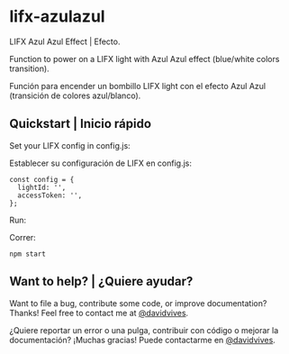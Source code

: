 # lifx-azulazul
LIFX Azul Azul Effect | Efecto.

Function to power on a LIFX light with Azul Azul effect (blue/white colors transition).

Función para encender un bombillo LIFX light con el efecto Azul Azul (transición de colores azul/blanco).

## Quickstart | Inicio rápido

Set your LIFX config in config.js:

Establecer su configuración de LIFX en config.js:

```
const config = {
  lightId: '',
  accessToken: '',
};
```

Run:

Correr:

```npm start```

## Want to help? | ¿Quiere ayudar?

Want to file a bug, contribute some code, or improve documentation? Thanks! Feel free to contact me at [@davidvives](https://twitter.com/davidvives).

¿Quiere reportar un error o una pulga, contribuir con código o mejorar la documentación? ¡Muchas gracias! Puede contactarme en [@davidvives](https://twitter.com/davidvives).
